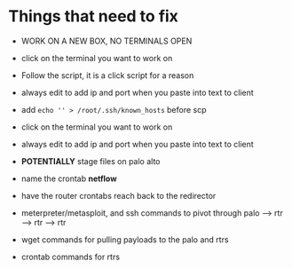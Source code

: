 # Things that need to fix

- WORK ON A NEW BOX, NO TERMINALS OPEN
- click on the terminal you want to work on
- Follow the script, it is a click script for a reason
- always edit to add ip and port when you paste into text to client
- add `echo '' > /root/.ssh/known_hosts` before scp
- click on the terminal you want to work on
- always edit to add ip and port when you paste into text to client
- **POTENTIALLY** stage files on palo alto
- name the crontab **netflow**
- have the router crontabs reach back to the redirector



- meterpreter/metasploit, and ssh commands to pivot through palo --> rtr --> rtr --> rtr
- wget commands for pulling payloads to the palo and rtrs
- crontab commands for rtrs
